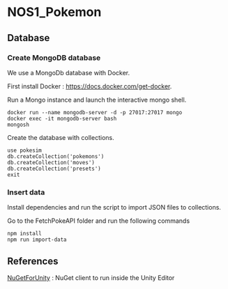 # NOS1_Pokemon

## Database

### Create MongoDB database

We use a MongoDb database with Docker.

First install Docker : <https://docs.docker.com/get-docker>.

Run a Mongo instance and launch the interactive mongo shell.

```shell
docker run --name mongodb-server -d -p 27017:27017 mongo
docker exec -it mongodb-server bash
mongosh
```

Create the database with collections.

```shell
use pokesim
db.createCollection('pokemons')
db.createCollection('moves')
db.createCollection('presets')
exit
```

### Insert data

Install dependencies and run the script to import JSON files to collections.

Go to the FetchPokeAPI folder and run the following commands

```shell
npm install
npm run import-data
```

## References

[NuGetForUnity](https://github.com/GlitchEnzo/NuGetForUnity) : NuGet client to run inside the Unity Editor
